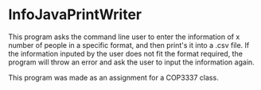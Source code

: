 # InfoJavaPrintWriter
This program asks the command line user to enter the information of x number of people in a specific format, and then print's it into a .csv file. If the information inputed by the user does not fit the format required, the program will throw an error and ask the user to input the information again.

This program was made as an assignment for a COP3337 class.
